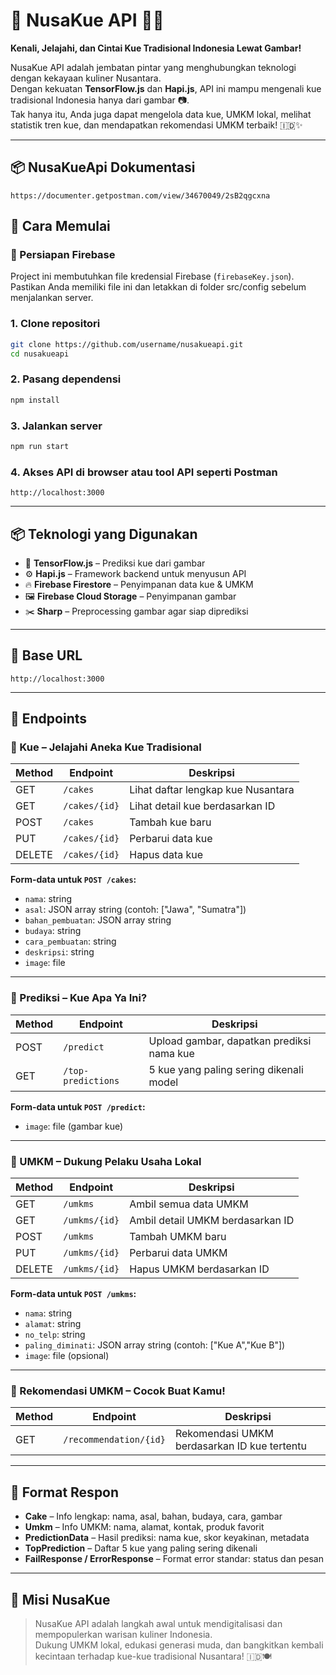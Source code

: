 # 🌟 NusaKue API 🍰🏪  
**Kenali, Jelajahi, dan Cintai Kue Tradisional Indonesia Lewat Gambar!**

NusaKue API adalah jembatan pintar yang menghubungkan teknologi dengan kekayaan kuliner Nusantara.  
Dengan kekuatan **TensorFlow.js** dan **Hapi.js**, API ini mampu mengenali kue tradisional Indonesia hanya dari gambar 📷.  
Tak hanya itu, Anda juga dapat mengelola data kue, UMKM lokal, melihat statistik tren kue, dan mendapatkan rekomendasi UMKM terbaik! 🇮🇩✨

---
## 📦 NusaKueApi Dokumentasi
```
https://documenter.getpostman.com/view/34670049/2sB2qgcxna
```

## 🚀 Cara Memulai

### 🔑 Persiapan Firebase
Project ini membutuhkan file kredensial Firebase (`firebaseKey.json`).  
Pastikan Anda memiliki file ini dan letakkan di folder src/config sebelum menjalankan server.



### 1. Clone repositori
```bash
git clone https://github.com/username/nusakueapi.git
cd nusakueapi
```

### 2. Pasang dependensi
```bash
npm install
```

### 3. Jalankan server
```bash
npm run start
```

### 4. Akses API di browser atau tool API seperti Postman
```
http://localhost:3000
```

---

## 📦 Teknologi yang Digunakan

- 🧠 **TensorFlow.js** – Prediksi kue dari gambar
- ⚙️ **Hapi.js** – Framework backend untuk menyusun API
- 🔥 **Firebase Firestore** – Penyimpanan data kue & UMKM
- 🖼️ **Firebase Cloud Storage** – Penyimpanan gambar
- ✂️ **Sharp** – Preprocessing gambar agar siap diprediksi

---

## 🔗 Base URL
```
http://localhost:3000
```

---

## 📌 Endpoints

### 🍰 Kue – Jelajahi Aneka Kue Tradisional
| Method | Endpoint       | Deskripsi                                      |
|--------|----------------|-----------------------------------------------|
| GET    | `/cakes`       | Lihat daftar lengkap kue Nusantara            |
| GET    | `/cakes/{id}`  | Lihat detail kue berdasarkan ID               |
| POST   | `/cakes`       | Tambah kue baru                               |
| PUT    | `/cakes/{id}`  | Perbarui data kue                             |
| DELETE | `/cakes/{id}`  | Hapus data kue                                |

**Form-data untuk `POST /cakes`:**
- `nama`: string
- `asal`: JSON array string (contoh: ["Jawa", "Sumatra"])
- `bahan_pembuatan`: JSON array string
- `budaya`: string
- `cara_pembuatan`: string
- `deskripsi`: string
- `image`: file

---

### 🤖 Prediksi – Kue Apa Ya Ini?
| Method | Endpoint           | Deskripsi                                   |
|--------|--------------------|---------------------------------------------|
| POST   | `/predict`         | Upload gambar, dapatkan prediksi nama kue   |
| GET    | `/top-predictions` | 5 kue yang paling sering dikenali model     |

**Form-data untuk `POST /predict`:**
- `image`: file (gambar kue)

---

### 🏪 UMKM – Dukung Pelaku Usaha Lokal
| Method | Endpoint       | Deskripsi                                      |
|--------|----------------|-----------------------------------------------|
| GET    | `/umkms`       | Ambil semua data UMKM                         |
| GET    | `/umkms/{id}`  | Ambil detail UMKM berdasarkan ID              |
| POST   | `/umkms`       | Tambah UMKM baru                              |
| PUT    | `/umkms/{id}`  | Perbarui data UMKM                            |
| DELETE | `/umkms/{id}`  | Hapus UMKM berdasarkan ID                     |

**Form-data untuk `POST /umkms`:**
- `nama`: string
- `alamat`: string
- `no_telp`: string
- `paling_diminati`: JSON array string (contoh: ["Kue A","Kue B"])
- `image`: file (opsional)

---

### 🎯 Rekomendasi UMKM – Cocok Buat Kamu!
| Method | Endpoint                | Deskripsi                                      |
|--------|-------------------------|-----------------------------------------------|
| GET    | `/recommendation/{id}`  | Rekomendasi UMKM berdasarkan ID kue tertentu  |

---

## 📄 Format Respon

- **Cake** – Info lengkap: nama, asal, bahan, budaya, cara, gambar
- **Umkm** – Info UMKM: nama, alamat, kontak, produk favorit
- **PredictionData** – Hasil prediksi: nama kue, skor keyakinan, metadata
- **TopPrediction** – Daftar 5 kue yang paling sering dikenali
- **FailResponse / ErrorResponse** – Format error standar: status dan pesan

---

## 🎉 Misi NusaKue
> NusaKue API adalah langkah awal untuk mendigitalisasi dan mempopulerkan warisan kuliner Indonesia.  
Dukung UMKM lokal, edukasi generasi muda, dan bangkitkan kembali kecintaan terhadap kue-kue tradisional Nusantara! 🇮🇩🍽️
